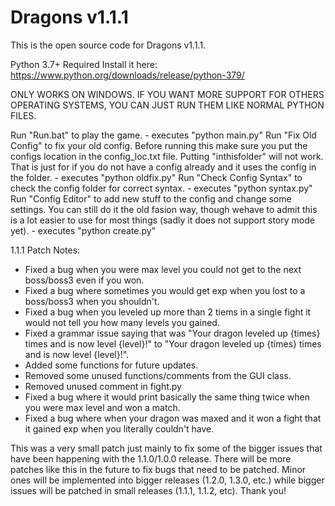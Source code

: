 # Dragons v1.1.1
This is the open source code for Dragons v1.1.1.

Python 3.7+ Required
Install it here: https://www.python.org/downloads/release/python-379/

ONLY WORKS ON WINDOWS. IF YOU WANT MORE SUPPORT FOR OTHERS OPERATING SYSTEMS, YOU CAN JUST RUN THEM LIKE NORMAL PYTHON FILES.



Run "Run.bat" to play the game. - executes "python main.py"
Run "Fix Old Config"  to fix your old config. Before running this make sure you put the configs location in the config_loc.txt file. Putting "inthisfolder" will not work. That is just for if you do not have a config already and it uses the config in the folder. - executes "python oldfix.py"
Run "Check Config Syntax" to check the config folder for correct syntax. - executes "python syntax.py"
Run "Config Editor" to add new stuff to the config and change some settings. You can still do it the old fasion way, though wehave to admit this is a lot easier to use for most things (sadly it does not support story mode yet). - executes "python create.py"

1.1.1 Patch Notes:
- Fixed a bug when you were max level you could not get to the next boss/boss3 even if you won.
- Fixed a bug where sometimes you would get exp when you lost to a boss/boss3 when you shouldn't.
- Fixed a bug when you leveled up more than 2 tiems in a single fight it would not tell you how many levels you gained.
- Fixed a grammar issue saying that was "Your dragon leveled up {times} times and is now level {level}!" to "Your dragon leveled up {times} times and is now level {level}!".
- Added some functions for future updates.
- Removed some unused functions/comments from the GUI class.
- Removed unused comment in fight.py
- Fixed a bug where it would print basically the same thing twice when you were max level and won a match.
- Fixed a bug where when your dragon was maxed and it won a fight that it gained exp when you literally couldn't have.


This was a very small patch just mainly to fix some of the bigger issues that have been happening with the 1.1.0/1.0.0 release. There will be more patches like this in the future to fix bugs that need to be patched. Minor ones will be implemented into bigger releases (1.2.0, 1.3.0, etc.) while bigger issues will be patched in small releases (1.1.1, 1.1.2, etc). Thank you!
